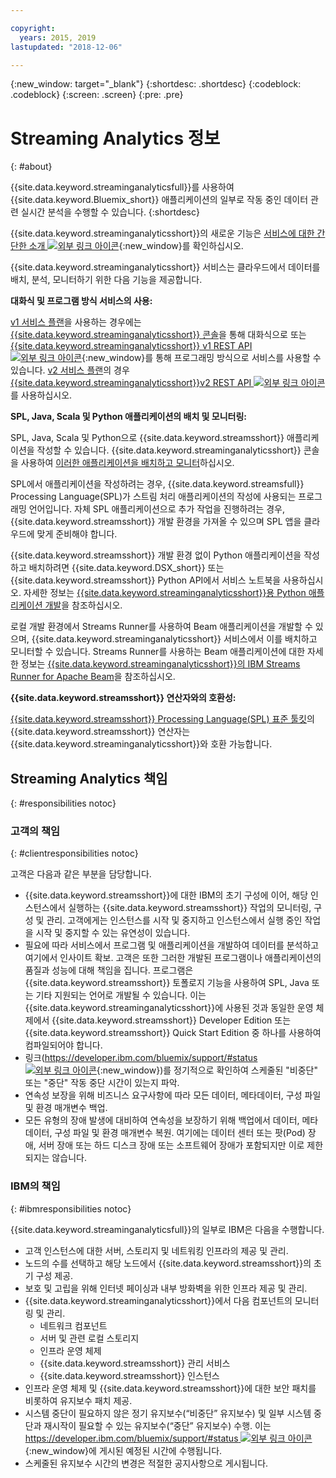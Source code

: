 ```yaml
---

copyright:
  years: 2015, 2019
lastupdated: "2018-12-06"

---
```


<!-- Attribute definitions -->
{:new_window: target="_blank"}
{:shortdesc: .shortdesc}
{:codeblock: .codeblock}
{:screen: .screen}
{:pre: .pre}

# Streaming Analytics 정보
{: #about}

{{site.data.keyword.streaminganalyticsfull}}를 사용하여 {{site.data.keyword.Bluemix_short}} 애플리케이션의 일부로 작동 중인 데이터 관련 실시간 분석을 수행할 수 있습니다.
{:shortdesc}

{{site.data.keyword.streaminganalyticsshort}}의 새로운 기능은 [서비스에 대한 간단한 소개 ![외부 링크 아이콘](../../icons/launch-glyph.svg "외부 링크 아이콘")](https://developer.ibm.com/streamsdev/docs/streaming-analytics-now-available-bluemix-2/){:new_window}를 확인하십시오.

{{site.data.keyword.streaminganalyticsshort}} 서비스는 클라우드에서 데이터를 배치, 분석, 모니터하기 위한 다음 기능을 제공합니다.

**대화식 및 프로그램 방식 서비스의 사용:**

[v1 서비스 플랜](/docs/services/StreamingAnalytics?topic=StreamingAnalytics-service_plans#service_plans)을 사용하는 경우에는 [{{site.data.keyword.streaminganalyticsshort}} 콘솔](/docs/services/StreamingAnalytics?topic=StreamingAnalytics-console#console)을 통해 대화식으로 또는 [{{site.data.keyword.streaminganalyticsshort}} v1 REST API ![외부 링크 아이콘](../../icons/launch-glyph.svg "외부 링크 아이콘")](https://{DomainName}/apidocs/streaming-analytics-v1){:new_window}를 통해 프로그래밍 방식으로 서비스를 사용할 수 있습니다. [v2 서비스 플랜](/docs/services/StreamingAnalytics?topic=StreamingAnalytics-service_plans#service_plans)의 경우 [{{site.data.keyword.streaminganalyticsshort}}v2 REST API ![외부 링크 아이콘](../../icons/launch-glyph.svg "외부 링크 아이콘")](https://{DomainName}/apidocs/streaming-analytics-v2)를 사용하십시오.

**SPL, Java, Scala 및 Python 애플리케이션의 배치 및 모니터링:**

SPL, Java, Scala 및 Python으로 {{site.data.keyword.streamsshort}} 애플리케이션을 작성할 수 있습니다. {{site.data.keyword.streaminganalyticsshort}} 콘솔을 사용하여 [이러한 애플리케이션을 배치하고 모니터](/docs/services/StreamingAnalytics?topic=StreamingAnalytics-t_deploytocloud)하십시오.

SPL에서 애플리케이션을 작성하려는 경우, {{site.data.keyword.streamsfull}} Processing Language(SPL)가 스트림 처리 애플리케이션의 작성에 사용되는 프로그래밍 언어입니다. 자체 SPL 애플리케이션으로 추가 작업을 진행하려는 경우, {{site.data.keyword.streamsshort}} 개발 환경을 가져올 수 있으며 SPL 앱을 클라우드에 맞게 준비해야 합니다.

{{site.data.keyword.streamsshort}} 개발 환경 없이 Python 애플리케이션을 작성하고 배치하려면 {{site.data.keyword.DSX_short}} 또는 {{site.data.keyword.streamsshort}} Python API에서 서비스 노트북을 사용하십시오. 자세한 정보는 [{{site.data.keyword.streaminganalyticsshort}}용 Python 애플리케이션 개발](/docs/services/StreamingAnalytics?topic=StreamingAnalytics-t_develop_apps_python)을 참조하십시오.

로컬 개발 환경에서 Streams Runner를 사용하여 Beam 애플리케이션을 개발할 수 있으며, {{site.data.keyword.streaminganalyticsshort}} 서비스에서 이를 배치하고 모니터할 수 있습니다. Streams Runner를 사용하는 Beam 애플리케이션에 대한 자세한 정보는 [{{site.data.keyword.streaminganalyticsshort}}의 IBM Streams Runner for Apache Beam](/docs/services/StreamingAnalytics?topic=StreamingAnalytics-gs_beamrunner)을 참조하십시오.


**{{site.data.keyword.streamsshort}} 연산자와의 호환성:**

[{{site.data.keyword.streamsshort}} Processing Language(SPL) 표준 툴킷](/docs/services/StreamingAnalytics?topic=StreamingAnalytics-compatible_toolkits)의 {{site.data.keyword.streamsshort}} 연산자는 {{site.data.keyword.streaminganalyticsshort}}와 호환 가능합니다.

## Streaming Analytics 책임
{: #responsibilities notoc}

### 고객의 책임
{: #clientresponsibilities notoc}

고객은 다음과 같은 부분을 담당합니다.

* {{site.data.keyword.streamsshort}}에 대한 IBM의 초기 구성에 이어, 해당 인스턴스에서 실행하는 {{site.data.keyword.streamsshort}} 작업의 모니터링, 구성 및 관리. 고객에게는 인스턴스를 시작 및 중지하고 인스턴스에서 실행 중인 작업을 시작 및 중지할 수 있는 유연성이 있습니다.
* 필요에 따라 서비스에서 프로그램 및 애플리케이션을 개발하여 데이터를 분석하고 여기에서 인사이트 확보. 고객은 또한 그러한 개발된 프로그램이나 애플리케이션의 품질과 성능에 대해 책임을 집니다. 프로그램은 {{site.data.keyword.streamsshort}} 토폴로지 기능을 사용하여 SPL, Java 또는 기타 지원되는 언어로 개발될 수 있습니다. 이는 {{site.data.keyword.streaminganalyticsshort}}에 사용된 것과 동일한 운영 체제에서 {{site.data.keyword.streamsshort}} Developer Edition 또는 {{site.data.keyword.streamsshort}} Quick Start Edition 중 하나를 사용하여 컴파일되어야 합니다.
* 링크([https://developer.ibm.com/bluemix/support/#status ![외부 링크 아이콘](../../icons/launch-glyph.svg "외부 링크 아이콘")](https://developer.ibm.com/bluemix/support/#status){:new_window})를 정기적으로 확인하여 스케줄된 "비중단" 또는 "중단" 작동 중단 시간이 있는지 파악.  
* 연속성 보장을 위해 비즈니스 요구사항에 따라 모든 데이터, 메타데이터, 구성 파일 및 환경 매개변수 백업.
* 모든 유형의 장애 발생에 대비하여 연속성을 보장하기 위해 백업에서 데이터, 메타데이터, 구성 파일 및 환경 매개변수 복원. 여기에는 데이터 센터 또는 팟(Pod) 장애, 서버 장애 또는 하드 디스크 장애 또는 소프트웨어 장애가 포함되지만 이로 제한되지는 않습니다.

### IBM의 책임
{: #ibmresponsibilities notoc}

{{site.data.keyword.streaminganalyticsfull}}의 일부로 IBM은 다음을 수행합니다.

* 고객 인스턴스에 대한 서버, 스토리지 및 네트워킹 인프라의 제공 및 관리.
* 노드의 수를 선택하고 해당 노드에서 {{site.data.keyword.streamsshort}}의 초기 구성 제공.
* 보호 및 고립을 위해 인터넷 페이싱과 내부 방화벽을 위한 인프라 제공 및 관리.
* {{site.data.keyword.streaminganalyticsshort}}에서 다음 컴포넌트의 모니터링 및 관리.
	* 네트워크 컴포넌트
	* 서버 및 관련 로컬 스토리지
	* 인프라 운영 체제
	* {{site.data.keyword.streamsshort}} 관리 서비스
	* {{site.data.keyword.streamsshort}} 인스턴스
* 인프라 운영 체제 및 {{site.data.keyword.streamsshort}}에 대한 보안 패치를 비롯하여 유지보수 패치 제공.
* 시스템 중단이 필요하지 않은 정기 유지보수(“비중단” 유지보수) 및 일부 시스템 중단과 재시작이 필요할 수 있는 유지보수(“중단” 유지보수) 수행. 이는 [https://developer.ibm.com/bluemix/support/#status ![외부 링크 아이콘](../../icons/launch-glyph.svg "외부 링크 아이콘")](https://developer.ibm.com/bluemix/support/#status){:new_window}에 게시된 예정된 시간에 수행됩니다.
* 스케줄된 유지보수 시간의 변경은 적절한 공지사항으로 게시됩니다.
